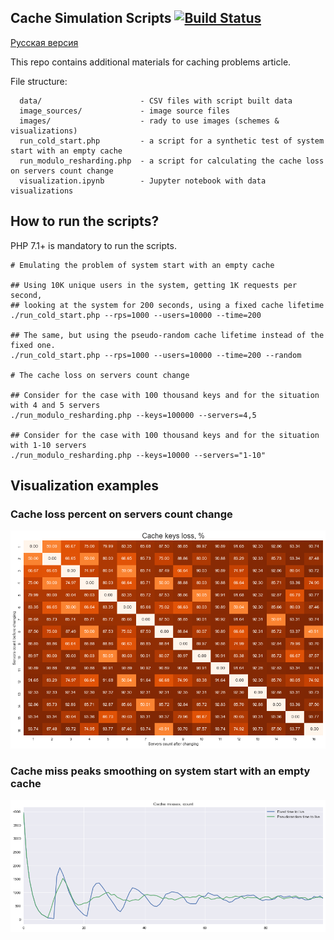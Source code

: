 ## Cache Simulation Scripts [![Build Status](https://travis-ci.org/pryazhnikov/cache-simulations.svg?branch=master)](https://travis-ci.org/pryazhnikov/cache-simulations)

[Русская версия](README.ru.md)

This repo contains additional materials for caching problems article.

File structure:

```
  data/                      - CSV files with script built data
  image_sources/             - image source files
  images/                    - rady to use images (schemes & visualizations)
  run_cold_start.php         - a script for a synthetic test of system start with an empty cache
  run_modulo_resharding.php  - a script for calculating the cache loss on servers count change
  visualization.ipynb        - Jupyter notebook with data visualizations
```

## How to run the scripts?


PHP 7.1+ is mandatory to run the scripts.

```
# Emulating the problem of system start with an empty cache

## Using 10K unique users in the system, getting 1K requests per second,
## looking at the system for 200 seconds, using a fixed cache lifetime
./run_cold_start.php --rps=1000 --users=10000 --time=200

## The same, but using the pseudo-random cache lifetime instead of the fixed one.
./run_cold_start.php --rps=1000 --users=10000 --time=200 --random

# The cache loss on servers count change

## Consider for the case with 100 thousand keys and for the situation with 4 and 5 servers
./run_modulo_resharding.php --keys=100000 --servers=4,5

## Consider for the case with 100 thousand keys and for the situation with 1-10 servers
./run_modulo_resharding.php --keys=10000 --servers="1-10"

```

##  Visualization examples

### Cache loss percent on servers count change

![Cache loss percent](images/modulo_resharding_cache_losses_en.png)

### Cache miss peaks smoothing on system start with an empty cache

![Hit miss peaks smoothing](images/cold_start_peaks_en.png)
